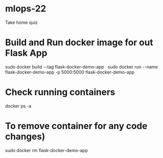 # mlops-22
Take home quiz

# Build and Run docker image for out Flask App
sudo docker build --tag flask-docker-demo-app .
sudo docker run --name flask-docker-demo-app -p 5000:5000 flask-docker-demo-app

# Check running containers
docker ps -a


# To remove container for any code changes)
sudo docker rm flask-docker-demo-app

